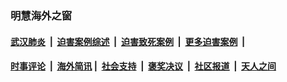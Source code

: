 
### 明慧海外之窗

####  [武汉肺炎](indexes/365.md?t=02251600) &nbsp;|&nbsp;  [迫害案例综述](indexes/328.md?t=02251600) &nbsp;|&nbsp; [迫害致死案例](indexes/277.md?t=02251600)  &nbsp;|&nbsp; [更多迫害案例](indexes/81.md?t=02251600)  &nbsp;|&nbsp; 
####  [时事评论](indexes/19.md?t=02251600) &nbsp;|&nbsp; [海外简讯](indexes/245.md?t=02251600)&nbsp;|&nbsp;  [社会支持](indexes/140.md?t=02251600) &nbsp;|&nbsp; [褒奖决议](indexes/282.md?t=02251600) &nbsp;|&nbsp; [社区报道](indexes/91.md?t=02251600)  &nbsp;|&nbsp; [天人之间](indexes/78.md?t=02251600) 

